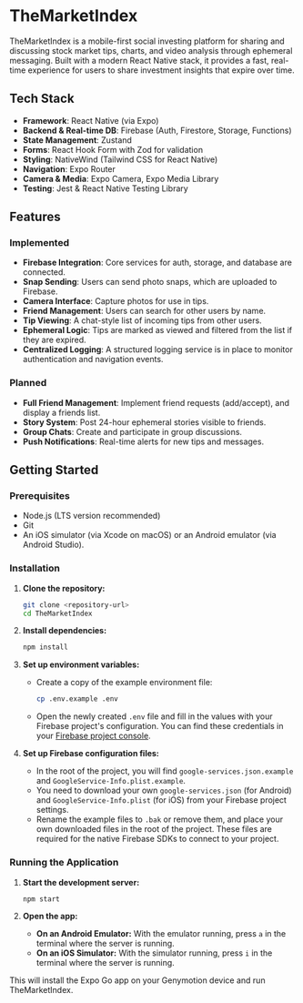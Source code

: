 # TheMarketIndex

TheMarketIndex is a mobile-first social investing platform for sharing and discussing stock market tips, charts, and video analysis through ephemeral messaging. Built with a modern React Native stack, it provides a fast, real-time experience for users to share investment insights that expire over time.

## Tech Stack

- **Framework**: React Native (via Expo)
- **Backend & Real-time DB**: Firebase (Auth, Firestore, Storage, Functions)
- **State Management**: Zustand
- **Forms**: React Hook Form with Zod for validation
- **Styling**: NativeWind (Tailwind CSS for React Native)
- **Navigation**: Expo Router
- **Camera & Media**: Expo Camera, Expo Media Library
- **Testing**: Jest & React Native Testing Library

## Features

### Implemented
- **Firebase Integration**: Core services for auth, storage, and database are connected.
- **Snap Sending**: Users can send photo snaps, which are uploaded to Firebase.
- **Camera Interface**: Capture photos for use in tips.
- **Friend Management**: Users can search for other users by name.
- **Tip Viewing**: A chat-style list of incoming tips from other users.
- **Ephemeral Logic**: Tips are marked as viewed and filtered from the list if they are expired.
- **Centralized Logging**: A structured logging service is in place to monitor authentication and navigation events.

### Planned
- **Full Friend Management**: Implement friend requests (add/accept), and display a friends list.
- **Story System**: Post 24-hour ephemeral stories visible to friends.
- **Group Chats**: Create and participate in group discussions.
- **Push Notifications**: Real-time alerts for new tips and messages.

## Getting Started

### Prerequisites

- Node.js (LTS version recommended)
- Git
- An iOS simulator (via Xcode on macOS) or an Android emulator (via Android Studio).

### Installation

1.  **Clone the repository:**
    ```bash
    git clone <repository-url>
    cd TheMarketIndex
    ```

2.  **Install dependencies:**
    ```bash
    npm install
    ```

3.  **Set up environment variables:**
    - Create a copy of the example environment file:
      ```bash
      cp .env.example .env
      ```
    - Open the newly created `.env` file and fill in the values with your Firebase project's configuration. You can find these credentials in your [Firebase project console](https://console.firebase.google.com/).

4.  **Set up Firebase configuration files:**
    - In the root of the project, you will find `google-services.json.example` and `GoogleService-Info.plist.example`.
    - You need to download your own `google-services.json` (for Android) and `GoogleService-Info.plist` (for iOS) from your Firebase project settings.
    - Rename the example files to `.bak` or remove them, and place your own downloaded files in the root of the project. These files are required for the native Firebase SDKs to connect to your project.

### Running the Application

1.  **Start the development server:**
    ```bash
    npm start
    ```

2.  **Open the app:**
    - **On an Android Emulator:** With the emulator running, press `a` in the terminal where the server is running.
    - **On an iOS Simulator:** With the simulator running, press `i` in the terminal where the server is running.

This will install the Expo Go app on your Genymotion device and run TheMarketIndex. 
